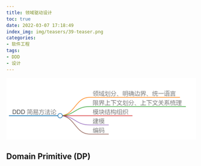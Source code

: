 ```yaml
---
title: 领域驱动设计
toc: true
date: 2022-03-07 17:18:49
index_img: img/teasers/39-teaser.png
categories:
- 软件工程
tags:
- DDD
- 设计
---
```


<center>
    <img src="39/simple-DDD.png" />
</center>

<!-- more -->

## Domain Primitive (DP)



